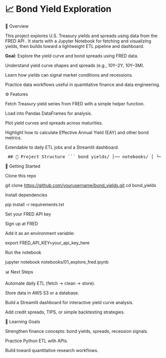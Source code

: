 # 📈 Bond Yield Exploration
📌 Overview

This project explores U.S. Treasury yields and spreads using data from the FRED API
.
It starts with a Jupyter Notebook for fetching and visualizing yields, then builds toward a lightweight ETL pipeline and dashboard.

**Goal:** Explore the yield curve and bond spreads using FRED data.

Understand yield curve shapes and spreads (e.g., 10Y–2Y, 10Y–3M).

Learn how yields can signal market conditions and recessions.

Practice data workflows useful in quantitative finance and data engineering.

⚙️ Features

Fetch Treasury yield series from FRED with a simple helper function.

Load into Pandas DataFrames for analysis.

Plot yield curves and spreads across maturities.

Highlight how to calculate Effective Annual Yield (EAY) and other bond metrics.

Extendable to daily ETL jobs and a Streamlit dashboard.

<pre> ## 📂 Project Structure ``` bond_yields/ │── notebooks/ │ └── 01_explore_fred.ipynb # Initial data exploration │ │── src/ │ └── fred_utils.py # Functions to fetch data from FRED │ │── requirements.txt # Dependencies │── README.md # Project overview │── .gitignore # Exclude venv/conda files, secrets ``` </pre>

🚀 Getting Started

Clone this repo

git clone https://github.com/yourusername/bond_yields.git
cd bond_yields


Install dependencies

pip install -r requirements.txt


Set your FRED API key

Sign up at FRED

Add it as an environment variable:

export FRED_API_KEY=your_api_key_here


Run the notebook

jupyter notebook notebooks/01_explore_fred.ipynb

📊 Next Steps

Automate daily ETL (fetch → clean → store).

Store data in AWS S3 or a database.

Build a Streamlit dashboard for interactive yield curve analysis.

Add credit spreads, TIPS, or simple backtesting strategies.

📖 Learning Goals

Strengthen finance concepts: bond yields, spreads, recession signals.

Practice Python ETL with APIs.

Build toward quantitative research workflows.